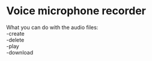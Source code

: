 # Voice microphone recorder
What you can do with the audio files: <br>
-create<br>
-delete<br>
-play<br>
-download<br>
